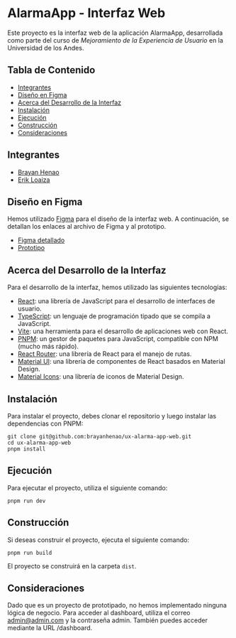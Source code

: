 # AlarmaApp - Interfaz Web

Este proyecto es la interfaz web de la aplicación AlarmaApp, desarrollada como parte del curso de
_*Mejoramiento de la Experiencia de Usuario*_ en la Universidad de los Andes.

## Tabla de Contenido
 - [Integrantes](#integrantes)
 - [Diseño en Figma](#diseño-en-figma)
 - [Acerca del Desarrollo de la Interfaz](#acerca-del-desarrollo-de-la-interfaz)
 - [Instalación](#instalación)
 - [Ejecución](#ejecución)
 - [Construcción](#construcción)
 - [Consideraciones](#consideraciones)

## Integrantes

- [Brayan Henao](https://www.github.com/brayanhenao)
- [Erik Loaiza](https://www.github.com/erikloaiza)

## Diseño en Figma

Hemos utilizado [Figma](https://www.figma.com) para el diseño de la interfaz web. A continuación, se detallan los
enlaces al archivo de Figma y al prototipo.

- [Figma detallado](https://www.figma.com/file/nmNENfwkDFjtW5zHhmEXTW/UX---Alarma-App-(Web)-(Full)?type=design&node-id=54495-24451&mode=design&t=6PSuAXkK9T1TPLTp-0)
- [Prototipo](https://www.figma.com/proto/nmNENfwkDFjtW5zHhmEXTW/UX---Alarma-App-(Web)-(Full)?type=design&node-id=54495-24451&t=6PSuAXkK9T1TPLTp-0&scaling=contain&page-id=54495%3A24451&starting-point-node-id=54529%3A29041)

## Acerca del Desarrollo de la Interfaz

Para el desarrollo de la interfaz, hemos utilizado las siguientes tecnologías:

- [React](https://reactjs.org/): una librería de JavaScript para el desarrollo de interfaces de usuario.
- [TypeScript](https://www.typescriptlang.org/): un lenguaje de programación tipado que se compila a JavaScript.
- [Vite](https://vitejs.dev/): una herramienta para el desarrollo de aplicaciones web con React.
- [PNPM](https://pnpm.io/): un gestor de paquetes para JavaScript, compatible con NPM (mucho más rápido).
- [React Router](https://reactrouter.com/): una librería de React para el manejo de rutas.
- [Material UI](https://mui.com/): una librería de componentes de React basados en Material Design.
- [Material Icons](https://mui.com/material-ui/material-icons/): una librería de iconos de Material Design.

## Instalación

Para instalar el proyecto, debes clonar el repositorio y luego instalar las dependencias con PNPM:

```shell
git clone git@github.com:brayanhenao/ux-alarma-app-web.git
cd ux-alarma-app-web
pnpm install
```

## Ejecución

Para ejecutar el proyecto, utiliza el siguiente comando:

```shell
pnpm run dev
```

## Construcción

Si deseas construir el proyecto, ejecuta el siguiente comando:

```shell
pnpm run build
```

El proyecto se construirá en la carpeta `dist`.

## Consideraciones

Dado que es un proyecto de prototipado, no hemos implementado ninguna lógica de negocio. Para acceder al dashboard,
utiliza el correo admin@admin.com y la contraseña admin. También puedes acceder mediante la URL /dashboard.